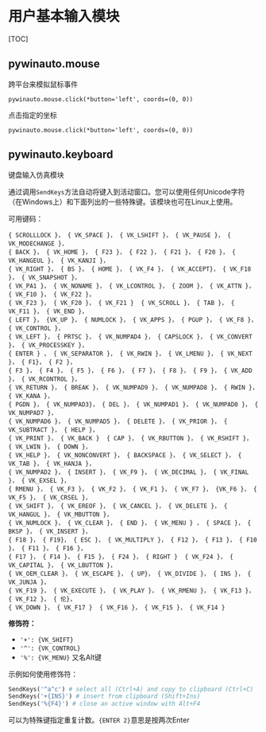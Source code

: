 # 用户基本输入模块

[TOC]

## pywinauto.mouse

跨平台来模拟鼠标事件

`pywinauto.mouse.click(*button='left', coords=(0, 0))`

点击指定的坐标

`pywinauto.mouse.click(*button='left', coords=(0, 0))`





## pywinauto.keyboard

键盘输入仿真模块

通过调用`SendKeys`方法自动将键入到活动窗口。您可以使用任何Unicode字符（在Windows上）和下面列出的一些特殊键。该模块也可在Linux上使用。

可用键码：

```
{ SCROLLLOCK }， { VK_SPACE }， { VK_LSHIFT }， { VK_PAUSE }， { VK_MODECHANGE }，
{ BACK }， { VK_HOME }， { F23 }， { F22 }， { F21 }， { F20 }， { VK_HANGEUL }， { VK_KANJI }，
{ VK_RIGHT }， { BS }， { HOME }， { VK_F4 }， { VK_ACCEPT}， { VK_F18 }， { VK_SNAPSHOT }，
{ VK_PA1 }， { VK_NONAME }， { VK_LCONTROL }， { ZOOM }， { VK_ATTN }， { VK_F10 }， { VK_F22 }，
{ VK_F23 }， { VK_F20 }， { VK_F21 }  { VK_SCROLL }， { TAB }， { VK_F11 }， { VK_END }，
{ LEFT }， {VK_UP }， { NUMLOCK }， { VK_APPS }， { PGUP }， { VK_F8 }， { VK_CONTROL }，
{ VK_LEFT }， { PRTSC }， { VK_NUMPAD4 }， { CAPSLOCK }， { VK_CONVERT }， { VK_PROCESSKEY }，
{ ENTER } ， { VK_SEPARATOR }， { VK_RWIN }， { VK_LMENU }， { VK_NEXT }， { F1}， { F2 }，
{ F3 }， { F4 }， { F5 }， { F6 }， { F7 }， { F8 }， { F9 }， { VK_ADD }， { VK_RCONTROL }，
{ VK_RETURN }， { BREAK }， { VK_NUMPAD9 }， { VK_NUMPAD8 }， { RWIN }， { VK_KANA }，
{ PGDN }， { VK_NUMPAD3}， { DEL }， { VK_NUMPAD1 }， { VK_NUMPAD0 }， { VK_NUMPAD7 }，
{ VK_NUMPAD6 }， { VK_NUMPAD5 }， { DELETE }， { VK_PRIOR }， { VK_SUBTRACT }， { HELP }，
{ VK_PRINT }， { VK_BACK }  { CAP }， { VK_RBUTTON }， { VK_RSHIFT }， { VK_LWIN }， { DOWN }，
{ VK_HELP }， { VK_NONCONVERT }， { BACKSPACE }， { VK_SELECT }， { VK_TAB }， { VK_HANJA }，
{ VK_NUMPAD2 }， { INSERT }， { VK_F9 }， { VK_DECIMAL }， { VK_FINAL }， { VK_EXSEL }，
{ RMENU }， { VK_F3 }， { VK_F2 }， { VK_F1 }， { VK_F7 }， {VK_F6 }， { VK_F5 }， { VK_CRSEL }，
{ VK_SHIFT }， { VK_EREOF }， { VK_CANCEL }， { VK_DELETE }， { VK_HANGUL }， { VK_MBUTTON }，
{ VK_NUMLOCK }， { VK_CLEAR }， { END }， { VK_MENU } ， { SPACE }， { BKSP }， { VK_INSERT }，
{ F18 }， { F19}， { ESC }， { VK_MULTIPLY }， { F12 }， { F13 }， { F10 }， { F11 }， { F16 }，
{ F17 }， { F14 }， { F15 }， { F24 }， { RIGHT }  { VK_F24 }， { VK_CAPITAL }， { VK_LBUTTON }，
{ VK_OEM_CLEAR }， { VK_ESCAPE }， { UP}， { VK_DIVIDE }， { INS }， { VK_JUNJA }，
{ VK_F19 }， { VK_EXECUTE }， { VK_PLAY }， { VK_RMENU }， { VK_F13 }， { VK_F12 }， { 伦}，
{ VK_DOWN }， { VK_F17 }  { VK_F16 }， { VK_F15 }， { VK_F14 }
```

**修饰符：**

- `'+': {VK_SHIFT}`
- `'^': {VK_CONTROL}`
- `'%': {VK_MENU}` 又名Alt键

示例如何使用修饰符：

```python
SendKeys('^a^c') # select all (Ctrl+A) and copy to clipboard (Ctrl+C)
SendKeys('+{INS}') # insert from clipboard (Shift+Ins)
SendKeys('%{F4}') # close an active window with Alt+F4
```

可以为特殊键指定重复计数。`{ENTER 2}`意思是按两次Enter